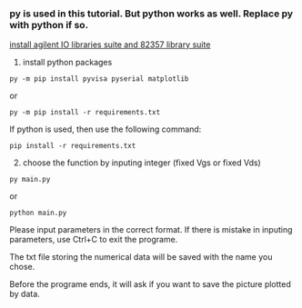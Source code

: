<h3>py is used in this tutorial. But python works as well. Replace py with python if so.</h3>
<a href='https://www.keysight.com/zz/en/lib/software-detail/computer-software/io-libraries-suite-downloads-2175637.html'>install agilent IO libraries suite and 82357 library suite</a>

1. install python packages 
```
py -m pip install pyvisa pyserial matplotlib
```
or
```
py -m pip install -r requirements.txt
```
If python is used, then use the following command:
```
pip install -r requirements.txt
```
2. choose the function by inputing integer
(fixed Vgs or fixed Vds)
```
py main.py
```
or 
```
python main.py
```
Please input parameters in the correct format. If there is mistake in inputing parameters, use Ctrl+C to exit the programe.

The txt file storing the numerical data will be saved with the name you chose.

Before the programe ends, it will ask if you want to save the picture plotted by data. 
